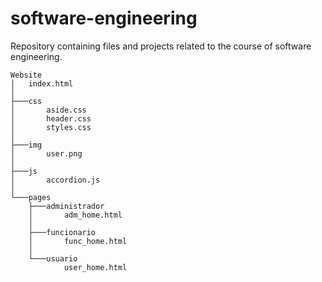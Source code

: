 # software-engineering

Repository containing files and projects related to the course of software engineering.
```
Website
│   index.html
│
├───css
│       aside.css
│       header.css
│       styles.css
│
├───img
│       user.png
│
├───js
│       accordion.js
│
└───pages
    ├───administrador
    │       adm_home.html
    │
    ├───funcionario
    │       func_home.html
    │
    └───usuario
            user_home.html
```

